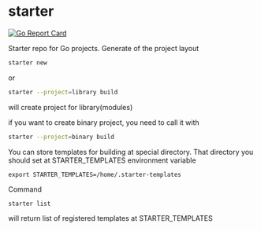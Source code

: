 # starter
[![Go Report Card](https://goreportcard.com/badge/github.com/saromanov/starter)](https://goreportcard.com/report/github.com/saromanov/starter)

Starter repo for Go projects. Generate of the project layout

```sh
starter new
```

or

```sh
starter --project=library build
```

will create project for library(modules)

if you want to create binary project, you need to call it with

```sh
starter --project=binary build
```

You can store templates for building at special directory. That directory you should set at STARTER_TEMPLATES environment variable

```
export STARTER_TEMPLATES=/home/.starter-templates
```

Command 

```sh
starter list
```

will return list of registered templates at STARTER_TEMPLATES

